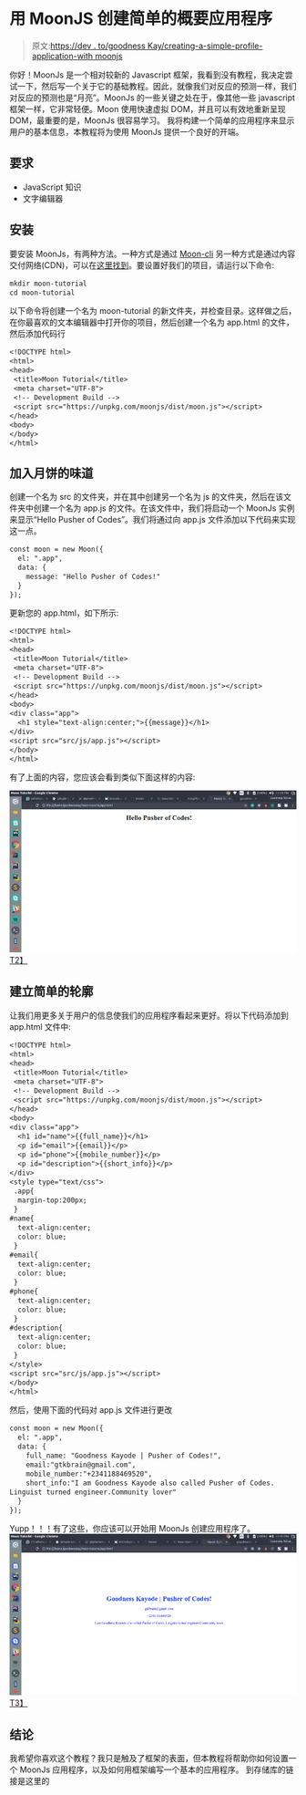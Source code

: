 # 用 MoonJS 创建简单的概要应用程序

> 原文:[https://dev . to/goodness Kay/creating-a-simple-profile-application-with moonjs](https://dev.to/goodnesskay/creating-a-simple-profile-application-withmoonjs)

你好！MoonJs 是一个相对较新的 Javascript 框架，我看到没有教程，我决定尝试一下，然后写一个关于它的基础教程。因此，就像我们对反应的预测一样，我们对反应的预测也是“月亮”。MoonJs 的一些关键之处在于，像其他一些 javascript 框架一样，它非常轻便。Moon 使用快速虚拟 DOM，并且可以有效地重新呈现 DOM，最重要的是，MoonJs 很容易学习。
我将构建一个简单的应用程序来显示用户的基本信息，本教程将为使用 MoonJs 提供一个良好的开端。

## 要求

*   JavaScript 知识
*   文字编辑器

## 安装

要安装 MoonJs，有两种方法。一种方式是通过 [Moon-cli](https://github.com/KingPixil/moon-cli) 另一种方式是通过内容交付网络(CDN)，可以在[这里找到](http://moonjs.ga/docs/installation.html)。要设置好我们的项目，请运行以下命令:

```
mkdir moon-tutorial
cd moon-tutorial 
```

以下命令将创建一个名为 moon-tutorial 的新文件夹，并检查目录。这样做之后，在你最喜欢的文本编辑器中打开你的项目，然后创建一个名为 app.html 的文件，然后添加代码行

```
<!DOCTYPE html>
<html>
<head>
 <title>Moon Tutorial</title>
 <meta charset="UTF-8">
 <!-- Development Build -->
 <script src="https://unpkg.com/moonjs/dist/moon.js"></script>
</head>
<body>
</body>
</html> 
```

## 加入月饼的味道

创建一个名为 src 的文件夹，并在其中创建另一个名为 js 的文件夹，然后在该文件夹中创建一个名为 app.js 的文件。在该文件中，我们将启动一个 MoonJs 实例来显示“Hello Pusher of Codes”。我们将通过向 app.js 文件添加以下代码来实现这一点。

```
const moon = new Moon({
  el: ".app",
  data: {
    message: "Hello Pusher of Codes!"
  }
}); 
```

更新您的 app.html，如下所示:

```
<!DOCTYPE html>
<html>
<head>
 <title>Moon Tutorial</title>
 <meta charset="UTF-8">
 <!-- Development Build -->
 <script src="https://unpkg.com/moonjs/dist/moon.js"></script>
</head>
<body>
<div class="app">
  <h1 style="text-align:center;">{{message}}</h1>
</div>
<script src="src/js/app.js"></script>
</body>
</html> 
```

有了上面的内容，您应该会看到类似下面这样的内容:

[![](img/16ae468a891b81dd912ac154bf955299.png)T2】](https://res.cloudinary.com/practicaldev/image/fetch/s--JSLJKDuB--/c_limit%2Cf_auto%2Cfl_progressive%2Cq_auto%2Cw_880/https://cdn.scotch.io/32839/WLyTjSu6TvKKXTF8GlOb_m1.png)

## 建立简单的轮廓

让我们用更多关于用户的信息使我们的应用程序看起来更好。将以下代码添加到 app.html 文件中:

```
<!DOCTYPE html>
<html>
<head>
 <title>Moon Tutorial</title>
 <meta charset="UTF-8">
 <!-- Development Build -->
 <script src="https://unpkg.com/moonjs/dist/moon.js"></script>
</head>
<body>
<div class="app">
  <h1 id="name">{{full_name}}</h1>
  <p id="email">{{email}}</p>
  <p id="phone">{{mobile_number}}</p>
  <p id="description">{{short_info}}</p>
</div>
<style type="text/css">
 .app{
  margin-top:200px;
 }
#name{
  text-align:center;
  color: blue;
 }
#email{
  text-align:center;
  color: blue;
 }
#phone{
  text-align:center;
  color: blue;
 }
#description{
  text-align:center;
  color: blue;
 }
</style>
<script src="src/js/app.js"></script>
</body>
</html> 
```

然后，使用下面的代码对 app.js 文件进行更改

```
const moon = new Moon({
  el: ".app",
  data: {
    full_name: "Goodness Kayode | Pusher of Codes!",
    email:"gtkbrain@gmail.com",
    mobile_number:"+2341188469520",
    short_info:"I am Goodness Kayode also called Pusher of Codes. Linguist turned engineer.Community lover"
  }
}); 
```

Yupp！！！有了这些，你应该可以开始用 MoonJs 创建应用程序了。
[![](img/fe0a5523b64b8ef9a66f2e57d7144bd9.png)T3】](https://res.cloudinary.com/practicaldev/image/fetch/s--Z4_XhTEV--/c_limit%2Cf_auto%2Cfl_progressive%2Cq_auto%2Cw_880/https://cdn.scotch.io/32839/l5P0COCRD6cTJfZ4GxQ8_m2.png)

## 结论

我希望你喜欢这个教程？我只是触及了框架的表面，但本教程将帮助你如何设置一个 MoonJs 应用程序，以及如何用框架编写一个基本的应用程序。
到存储库的链接是这里的